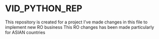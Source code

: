 # VID_PYTHON_REP
This repository is created for a project
I've made changes in this file to implement new RO business 
This RO changes has been made particularly for ASIAN countries  
